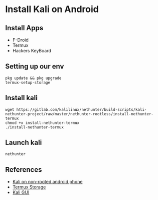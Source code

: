 # Install Kali on Android

## Install Apps
- F-Droid
- Termux
- Hackers KeyBoard

## Setting up our env
```
pkg update && pkg upgrade
termux-setup-storage
```

## Install kali
```
wget https://gitlab.com/kalilinux/nethunter/build-scripts/kali-nethunter-project/raw/master/nethunter-rootless/install-nethunter-termux
chmod +x install-nethunter-termux
./install-nethunter-termux
```

## Launch kali
```
nethunter
```

## References
- [Kali on non-rooted android phone](https://www.journaldev.com/49329/install-kali-linux-non-rooted-android)
- [Termux Storage](https://wiki.termux.com/wiki/Termux-setup-storage)
- [Kali GUI](https://www.kali.org/docs/nethunter/nethunter-kex-manager/)
